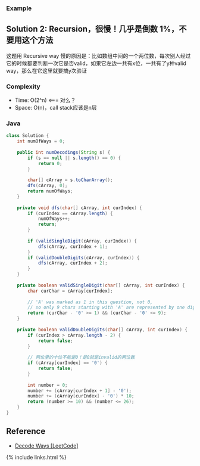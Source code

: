 
### Example




## Solution 2: Recursion，很慢！几乎是倒数 1%，不要用这个方法
这题用 Recursive way 慢的原因是：比如数组中间的一个两位数，每次别人经过它的时候都要判断一次它是否valid，如果它左边一共有x位，一共有了y种valid way，那么在它这里就要搞y次验证

### Complexity
* Time: O(2^n)  <=== 对么？
* Space: O(n)，call stack应该是n层

### Java
```java
class Solution {
    int numOfWays = 0;
    
    public int numDecodings(String s) {
        if (s == null || s.length() == 0) {
            return 0;
        }
        
        char[] cArray = s.toCharArray();
        dfs(cArray, 0);
        return numOfWays;
    }
    
    private void dfs(char[] cArray, int curIndex) {
        if (curIndex == cArray.length) {
            numOfWays++;
            return;
        }
        
        if (validSingleDigit(cArray, curIndex)) {
            dfs(cArray, curIndex + 1);
        }
        if (validDoubleDigits(cArray, curIndex)) {
            dfs(cArray, curIndex + 2);
        }
    }
    
    private boolean validSingleDigit(char[] cArray, int curIndex) {
        char curChar = cArray[curIndex];
        
        // 'A' was marked as 1 in this question, not 0,
        // so only 9 chars starting with 'A' are represented by one digit number
        return (curChar - '0' >= 1) && (curChar - '0' <= 9);
    }
    
    private boolean validDoubleDigits(char[] cArray, int curIndex) {
        if (curIndex > cArray.length - 2) {
            return false;
        }
        
        // 两位里的十位不能是0！是0就是invalid的两位数
        if (cArray[curIndex] == '0') {
            return false;
        }
        
        int number = 0;
        number += (cArray[curIndex + 1] - '0');
        number += (cArray[curIndex] - '0') * 10;
        return (number >= 10) && (number <= 26);
    }
}
```

## Reference
* [Decode Ways [LeetCode]](https://leetcode.com/problems/decode-ways/description/)

{% include links.html %}
